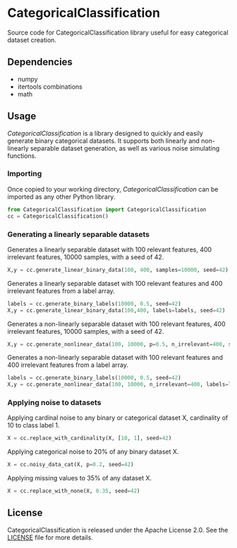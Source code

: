 # CategoricalClassification

Source code for CategoricalClassification library useful for easy categorical dataset creation.

## Dependencies

- numpy
- itertools combinations
- math

## Usage
_CategoricalClassification_ is a library designed to quickly and easily generate binary categorical datasets. It supports both linearly and non-linearly separable dataset generation, as well as various noise simulating functions.

### Importing
Once copied to your working directory, _CategoricalClassification_ can be imported as any other Python library. 
```python
from CategoricalClassification import CategoricalClassification
cc = CategoricalClassification()
```
### Generating a linearly separable datasets
Generates a linearly separable dataset with 100 relevant features, 400 irrelevant features, 10000 samples, with a seed of 42.
```python
X,y = cc.generate_linear_binary_data(100, 400, samples=10000, seed=42)
```
Generates a linearly separable dataset with 100 relevant features and 400 irrelevant features from a label array.
```python
labels = cc.generate_binary_labels(10000, 0.5, seed=42)
X,y = cc.generate_linear_binary_data(100,400, labels=labels, seed=42)
```
Generates a non-linearly separable dataset with 100 relevant features, 400 irrelevant features, 10000 samples, with a seed of 42.
```python
X,y = cc.generate_nonlinear_data(100, 10000, p=0.5, n_irrelevant=400, seed=42)
```
Generates a non-linearly separable dataset with 100 relevant features and 400 irrelevant features from a label array.
```python
labels = cc.generate_binary_labels(10000, 0.5, seed=42)
X,y = cc.generate_nonlinear_data(100, 10000, n_irrelevant=400, labels=labels, seed=42)
```
### Applying noise to datasets
Applying cardinal noise to any binary or categorical dataset X, cardinality of 10 to class label 1.
```python
X = cc.replace_with_cardinality(X, [10, 1], seed=42)
```
Applying categorical noise to 20% of any binary dataset X.
```python
X = cc.noisy_data_cat(X, p=0.2, seed=42)
```
Applying missing values to 35% of any dataset X.
```python
X = cc.replace_with_none(X, 0.35, seed=42)
```

## License

CategoricalClassification is released under the Apache License 2.0. See the [LICENSE](LICENSE) file for more details.


